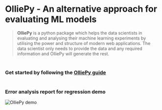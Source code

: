# OlliePy - An alternative approach for evaluating ML models
> **OlliePy** is a python package which helps the data scientists in
> evaluating and analysing their machine learning experiments by
> utilising the power and structure of modern web applications. 
> The data scientist only needs to provide the data and any required 
> information and OlliePy will generate the rest.

### <br/>Get started by following the [**OlliePy** guide](https://htmlpreview.github.io/?https://github.com/ahmed-mohamed-sn/olliePy/blob/master/docs/olliepy/index.html)

### <br/>Error analysis report for regression demo
![OlliePy demo](./sphinxDocs/source/_static/imgs/error-analysis-regression-Demo.gif)
